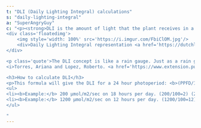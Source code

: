 ```yaml
---
t: "DLI (Daily Lighting Integral) calculations"
s: "daily-lighting-integral"
a: "SuperAngryGuy"
c: "<p><strong>DLI is the amount of light that the plant receives in a 24 hour period.</strong> The unit of measurement is mol/m2/day or 'moles per square meter per day'. This usually only counts the top light, and intracanopy or side lighting can greatly increase these numbers. DLI does not take in to account that as the intensity of the light increases in PPFD that the photosynthetic efficiency of the plant decreases.</p>
<div class='floatedimg'>
    <img style='width: 100%' src='https://i.imgur.com/FbiClOM.jpg'/>
    <div>Daily Lighting Integral representation <a href='https://dutchlightinginnovations.com/blog/daily-light-integral/'>(source)</a></div>
</div>

<p class='quote'>The DLI concept is like a rain gauge. Just as a rain gauge collects the total rain in a particular location over a period of time, so <b>DLI measures the total amount of PAR received in a day</b>. Growers can use light meters to measure the number of light photons that accumulate in a square meter over a 24-hour period. DLI is an important variable to measure because <strong>it influences plant growth, development, yield, and quality</strong>. For example, DLI can influence the root and shoot growth of seedlings and cuttings, plant quality (such as branching, flower number and stem thickness), and timing.
<i>Torres, Ariana and Lopez, Roberto. <a href='https://www.extension.purdue.edu/extmedia/HO/HO-238-W.pdf'>Measuring Daily Light Integral in a Greenhouse.</a> Purdue University</i></p>

<h3>How to calculate DLI</h3>
<p>This formula will give the DLI for a 24 hour photoperiod: <b>(PPFD/100) * 8.6</b>. Following this logic you can multiply the result with the percentage of light on time per day: the formula will be <b>((PPFD/100) * 8.6) * (% hours on per 24 hours)</b>. As a reference, there is a Standford study that determined that lettuce does best at around a DLI of 17 or 17 moles of photons per square meter per day.</p>
<ul>
<li><b>Example:</b> 200 µmol/m2/sec on 18 hours per day. (200/100=2) (2 * 8.6=17.2) (17.2 * 0.75=12.9 mol/m2/day)</li>
<li><b>Example:</b> 1200 µmol/m2/sec on 12 hours per day. (1200/100=12) (12 * 8.6=103.2) (103.2 * 0.50=51.6 mol/m2/day)</li>
</ul>

"
---
```

